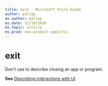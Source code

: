 ```yaml
---
title: exit - Microsoft Style Guide
author: pallep
ms.author: pallep
ms.date: 11/19/2016
ms.topic: article
ms.prod: non-product-specific
---
```


# exit

Don't use to describe closing an app or program.

**See** [Describing interactions with UI](/style-guide/procedures-instructions/describing-interactions-with-ui)
